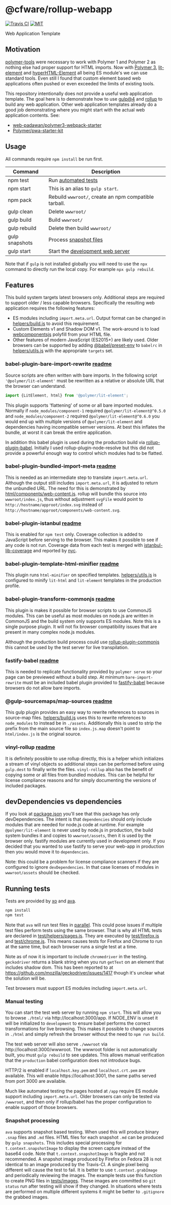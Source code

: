 # @cfware/rollup-webapp

[![Travis CI][travis-image]][travis-url]
[![MIT][license-image]](LICENSE)

Web Application Template


## Motivation

[polymer-tools] were necessary to work with Polymer 1 and Polymer 2 as nothing else
had proper support for HTML imports.  Now with [Polymer 3], [lit-element] and
[hyperHTML-Element] all being ES module's we can use standard tools.  Even still I
found that custom element based web applications often pushed or even exceeded the
limits of existing tools.

This repository intentionally does not provide a useful web application template.  The
goal here is to demonstrate how to use [gulp@4] and [rollup] to build any web application.
Other web application templates already do a good job demonstrating where you might start
with the actual web application contents.  See:

* [web-padawan/polymer3-webpack-starter]
* [Polymer/pwa-starter-kit]


## Usage

All commands require `npm install` be run first.

|Command|Description|
|-|-|
npm test|Run [automated tests](#running-tests)
npm start|This is an alias to `gulp start`.
npm pack|Rebuild `wwwroot/`, create an npm compatible tarball.
gulp clean|Delete `wwwroot/`
gulp build|Build `wwwroot/`
gulp rebuild|Delete then build `wwwroot/`
gulp snapshots|Process [snapshot files](#snapshot-processing)
gulp start|Start the [development web server](#manual-testing)

Note that if `gulp` is not installed globally you will need to use the `npx` command
to directly run the local copy.  For example `npx gulp rebuild`.


## Features

This build system targets latest browsers only.  Additional steps are required to support
older / less capable browsers.  Specifically the resulting web application requires the
following features:

* ES modules including `import.meta.url`.  Output format can be changed in [helpers/build.js]
to avoid this requirement.
* Custom Elements v1 and Shadow DOM v1.  The work-around is to load [webcomponentsjs]
polyfill from your HTML file.
* Other features of modern JavaScript (ES2015+) are likely used.  Older browsers can be
supported by adding [@babel/preset-env] to `babelrc` in [helpers/utils.js] with the
appropriate `targets` set.


### babel-plugin-bare-import-rewrite [readme](https://github.com/cfware/babel-plugin-bare-import-rewrite#readme)

Source scripts are often written with bare imports.  In the following script
`'@polymer/lit-element'` must be rewritten as a relative or absolute URL that the
browser can understand.

```js
import {LitElement, html} from '@polymer/lit-element';
```

This plugin supports 'flattening' of some or all bare imported modules.  Normally
if `node_modules/component-1` required `@polymer/lit-element@^0.5.0` and
`node_modules/component-2` required `@polymer/lit-element@^0.6.0` you would end up
with multiple versions of `@polymer/lit-element` and dependencies having incompatible
semver versions.  At best this inflates the bundle, at worst it can break the entire
application.

In addition this babel plugin is used during the production build via
[rollup-plugin-babel].  Initially I used rollup-plugin-node-resolve but this did not
provide a powerful enough way to control which modules had to be flatted.


### babel-plugin-bundled-import-meta [readme](https://github.com/cfware/babel-plugin-bundled-import-meta#readme)

This is needed as an intermediate step to translate `import.meta.url`.  Although the output
still includes `import.meta.url`, it is adjusted to return the unbundled URL.  The need for
this is demonstrated by [html/components/web-content.js].  rollup will bundle this source
into `wwwroot/index.js`, thus without adjustment `svgFile` would point to `http://hostname/approot/index.svg`
instead of `http://hostname/approot/components/web-content.svg`.


### babel-plugin-istanbul [readme](https://github.com/istanbuljs/babel-plugin-istanbul#readme)

This is enabled for `npm test` only.  Coverage collection is added to JavaScript before
serving to the browser.  This makes it possible to see if any code is not run.  Coverage
data from each test is merged with [istanbul-lib-coverage] and reported by [nyc].


### babel-plugin-template-html-minifier [readme](https://github.com/goto-bus-stop/babel-plugin-template-html-minifier#readme)

This plugin runs `html-minifier` on specified templates.  [helpers/utils.js] is configured
to minify `lit-html` and `lit-element` templates in the production profile.


### babel-plugin-transform-commonjs [readme](https://github.com/tbranyen/babel-plugin-transform-commonjs#readme)

This plugin is makes it possible for browser scripts to use CommonJS modules.  This can be
useful as most modules on node.js are written in CommonJS and the build system only supports
ES modules.  Note this is a single purpose plugin.  It will not fix browser compatibility
issues that are present in many complex node.js modules.

Although the production build process could use [rollup-plugin-commonjs] this cannot be
used by the test server for live transpilation.


### fastify-babel [readme](https://github.com/cfware/fastify-babel#readme)

This is needed to replicate functionality provided by `polymer serve` so your page can
be previewed without a build step.  At minimum `bare-import-rewrite` must be an included
babel plugin provided to [fastify-babel] because browsers do not allow bare imports.


### @gulp-sourcemaps/map-sources [readme](https://github.com/gulp-sourcemaps/map-sources#readme)

This gulp plugin provides an easy way to rewrite references to sources in source-map files.
[helpers/build.js] uses this to rewrite references to `node_modules` to instead be in `./assets`.
Additionally this is used to strip the prefix from the main source file so `index.js.map` doesn't
point to `html/index.js` is the original source.


### vinyl-rollup [readme](https://github.com/cfware/vinyl-rollup#readme)

It is definitely possible to use rollup directly, this is a helper which initializes a stream
of vinyl objects so additional steps can be performed before using `gulp.dest` to finally
write the files.  `vinyl-rollup` also has the benefit of copying some or all files from
bundled modules.  This can be helpful for license compliance reasons and for simply
documenting the versions of included packages.


## devDependencies vs dependencies

If you look at [package.json] you'll see that this package has only devDependencies.  The
intent is that `dependencies` should only include modules that are needed for node.js
code at runtime.  For example `@polymer/lit-element` is never used by node.js in production,
the build system bundles it and copies to `wwwroot/assets`, then it is used by the browser only.
fastify modules are currently used in development only.  If you decided that you wanted to
use fastify to serve your web-app in production then you would move it to `dependencies`.

Note: this could be a problem for license compliance scanners if they are configured to
ignore `devDependencies`.  In that case licenses of modules in `wwwroot/assets` should be
checked.


## Running tests

Tests are provided by [xo] and [ava].

```sh
npm install
npm test
```

Note that `ava` will run test files in [parallel](https://github.com/avajs/ava#process-isolation).
This could pose issues if multiple test files perform tests using the same browser.  That
is why all HTML tests are declared in [test/helpers/pages.js].  They are executed by
[test/firefox.js] and [test/chrome.js].  This means causes tests for Firefox and Chrome to run
at the same time, but each browser runs a single test at a time.

Note as of now it is important to include `chromedriver` in the testing.  `geckodriver`
returns a blank string when you run `getText` on an element that includes shadow dom.
This has been reported to at https://github.com/mozilla/geckodriver/issues/1417 though
it's unclear what the solution will be.

Test browsers must support ES modules including `import.meta.url`.


### Manual testing

You can start the test web server by running `npm start`.  This will allow you to browse
`./html/` via http://localhost:3000/app.  If NODE_ENV is unset it will be initialized to
`development` to ensure babel performs the correct transformations for live browsing.  This
makes it possible to change sources in `./html` and simply refresh the browser without
the need to `npm run build`.

The test web server will also serve `./wwwroot` via http://localhost:3000/wwwroot.  The wwwroot
folder is not automatically built, you must `gulp rebuild` to see updates.  This allows
manual verification that the `production` babel configuration does not introduce bugs.

HTTP/2 is enabled if `localhost.key.pem` and `localhost.crt.pem` are available.  This will
enable https://localhost:3001, the same paths served from port 3000 are available.

Much like automated testing the pages hosted at `/app` require ES module support including
`import.meta.url`.  Older browsers can only be tested via `/wwwroot`, and then only if
rollup/babel has the proper configuration to enable support of those browsers.


### Snapshot processing

`ava` supports snapshot based testing.  When used this will produce binary `.snap` files
and `.md` files.  HTML files for each snapshot `.md` can be produced by `gulp snapshots`.
This includes special processing for `t.context.snapshotImage` to display the screen
capture instead of the base64 code.  Note that `t.context.snapshotImage` is fragile and
not recommended.  A snapshot image produced by Firefox on Fedora 28 is not identical to
an image produced by the Travis-CI.  A single pixel being different will cause the test
to fail.  It is better to use `t.context.grabImage` and periodically reviewing the images.
The example tests use this function to create PNG files in [tests/images].  These images
are committed so `git status` run after testing will show if they changed.  In situations
where tests are performed on multiple different systems it might be better to `.gitignore`
the grabbed images.


[travis-image]: https://travis-ci.org/cfware/rollup-webapp.svg?branch=master
[travis-url]: https://travis-ci.org/cfware/rollup-webapp
[license-image]: https://img.shields.io/github/license/cfware/rollup-webapp.svg

[polymer-tools]: https://github.com/Polymer/tools
[Polymer 3]: https://www.polymer-project.org/3.0/docs/about_30
[lit-element]: https://github.com/Polymer/lit-element/blob/master/README.md
[hyperHTML-Element]: https://github.com/WebReflection/hyperHTML-Element#readme
[fastify-babel]: https://github.com/cfware/fastify-babel#readme
[web-padawan/polymer3-webpack-starter]: https://github.com/web-padawan/polymer3-webpack-starter#readme
[Polymer/pwa-starter-kit]: https://github.com/Polymer/pwa-starter-kit#readme
[webcomponentsjs]: https://github.com/webcomponents/webcomponentsjs#readme
[gulp@4]: https://gulpjs.com/
[rollup]: https://rollupjs.org/guide/en
[rollup-plugin-babel]: https://github.com/rollup/rollup-plugin-babel#readme
[rollup-plugin-commonjs]: https://github.com/rollup/rollup-plugin-commonjs#readme
[xo]: https://github.com/xojs/xo#readme
[ava]: https://github.com/avajs/ava#readme
[@babel/preset-env]: https://babeljs.io/docs/en/babel-preset-env#options
[istanbul-lib-coverage]: https://github.com/istanbuljs/istanbuljs/tree/master/packages/istanbul-lib-coverage#readme
[nyc]: https://github.com/istanbuljs/nyc#readme

[package.json]: https://github.com/cfware/rollup-webapp/blob/master/package.json
[helpers/utils.js]: https://github.com/cfware/rollup-webapp/blob/master/helpers/utils.js
[helpers/build.js]: https://github.com/cfware/rollup-webapp/blob/master/helpers/build.js
[html/components/web-content.js]: https://github.com/cfware/rollup-webapp/blob/master/html/components/web-content.js
[test/firefox.js]: https://github.com/cfware/rollup-webapp/blob/master/test/firefox.js
[test/chrome.js]: https://github.com/cfware/rollup-webapp/blob/master/test/chrome.js
[test/helpers/pages.js]: https://github.com/cfware/rollup-webapp/blob/master/test/helpers/pages.js
[tests/images]: https://github.com/cfware/rollup-webapp/tree/master/test/images/
